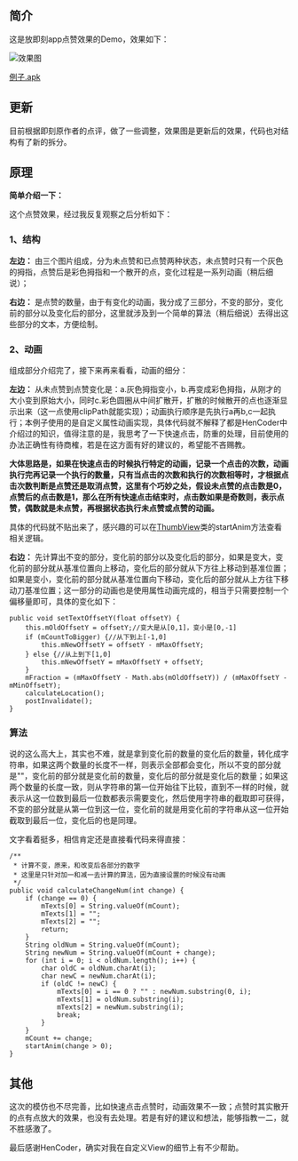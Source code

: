 ## 简介

这是放即刻app点赞效果的Demo，效果如下：

![效果图](http://upload-images.jianshu.io/upload_images/3157525-2dce61d2beffd40e.gif?imageMogr2/auto-orient/strip)

[例子.apk](https://github.com/arvinljw/ThumbUpSample/tree/master/app/app-release.apk)

## 更新

目前根据即刻原作者的点评，做了一些调整，效果图是更新后的效果，代码也对结构有了新的拆分。

## 原理

**简单介绍一下：**

这个点赞效果，经过我反复观察之后分析如下：

### 1、结构

**左边：** 由三个图片组成，分为未点赞和已点赞两种状态，未点赞时只有一个灰色的拇指，点赞后是彩色拇指和一个散开的点，变化过程是一系列动画（稍后细说）；

**右边：** 是点赞的数量，由于有变化的动画，我分成了三部分，不变的部分，变化前的部分以及变化后的部分，这里就涉及到一个简单的算法（稍后细说）去得出这些部分的文本，方便绘制。


### 2、动画

组成部分介绍完了，接下来再来看看，动画的细分：

**左边：** 从未点赞到点赞变化是：a.灰色拇指变小，b.再变成彩色拇指，从刚才的大小变到原始大小，同时c.彩色圆圈从中间扩散开，扩散的时候散开的点也逐渐显示出来（这一点使用clipPath就能实现）；动画执行顺序是先执行a再b,c一起执行；本例子使用的是自定义属性动画实现，具体代码就不解释了都是HenCoder中介绍过的知识，值得注意的是，我思考了一下快速点击，防重的处理，目前使用的办法正确性有待商榷，若是在这方面有好的建议的，希望能不吝赐教。

**大体思路是，如果在快速点击的时候执行特定的动画，记录一个点击的次数，动画执行完再记录一个执行的数量，只有当点击的次数和执行的次数相等时，才根据点击次数判断是点赞还是取消点赞，这里有个巧妙之处，假设未点赞的点击数是0，点赞后的点击数是1，那么在所有快速点击结束时，点击数如果是奇数则，表示点赞，偶数就是未点赞，再根据状态执行未点赞或点赞的动画。**

具体的代码就不贴出来了，感兴趣的可以在[ThumbView](https://github.com/arvinljw/ThumbUpSample/blob/master/app/src/main/java/net/arvin/thumbupsample/changed/ThumbView.java)类的startAnim方法查看相关逻辑。

**右边：** 先计算出不变的部分，变化前的部分以及变化后的部分，如果是变大，变化前的部分就从基准位置向上移动，变化后的部分就从下方往上移动到基准位置；如果是变小，变化前的部分就从基准位置向下移动，变化后的部分就从上方往下移动刀基准位置；这一部分的动画也是使用属性动画完成的，相当于只需要控制一个偏移量即可，具体的变化如下：

```
public void setTextOffsetY(float offsetY) {
    this.mOldOffsetY = offsetY;//变大是从[0,1]，变小是[0,-1]
    if (mCountToBigger) {//从下到上[-1,0]
        this.mNewOffsetY = offsetY - mMaxOffsetY;
    } else {//从上到下[1,0]
        this.mNewOffsetY = mMaxOffsetY + offsetY;
    }
    mFraction = (mMaxOffsetY - Math.abs(mOldOffsetY)) / (mMaxOffsetY - mMinOffsetY);
    calculateLocation();
    postInvalidate();
}
```

### 算法

说的这么高大上，其实也不难，就是拿到变化前的数量的变化后的数量，转化成字符串，如果这两个数量的长度不一样，则表示全部都会变化，所以不变的部分就是""，变化前的部分就是变化前的数量，变化后的部分就是变化后的数量；如果这两个数量的长度一致，则从字符串的第一位开始往下比较，直到不一样的时候，就表示从这一位数到最后一位数都表示需要变化，然后使用字符串的截取即可获得，不变的部分就是从第一位到这一位，变化前的就是用变化前的字符串从这一位开始截取到最后一位，变化后的也是同理。

文字看着挺多，相信肯定还是直接看代码来得直接：

```
/**
 * 计算不变，原来，和改变后各部分的数字
 * 这里是只针对加一和减一去计算的算法，因为直接设置的时候没有动画
 */
public void calculateChangeNum(int change) {
    if (change == 0) {
        mTexts[0] = String.valueOf(mCount);
        mTexts[1] = "";
        mTexts[2] = "";
        return;
    }
    String oldNum = String.valueOf(mCount);
    String newNum = String.valueOf(mCount + change);
    for (int i = 0; i < oldNum.length(); i++) {
        char oldC = oldNum.charAt(i);
        char newC = newNum.charAt(i);
        if (oldC != newC) {
            mTexts[0] = i == 0 ? "" : newNum.substring(0, i);
            mTexts[1] = oldNum.substring(i);
            mTexts[2] = newNum.substring(i);
            break;
        }
    }
    mCount += change;
    startAnim(change > 0);
}
```

## 其他

这次的模仿也不尽完善，比如快速点击点赞时，动画效果不一致；点赞时其实散开的点有点放大的效果，也没有去处理。若是有好的建议和想法，能够指教一二，就不胜感激了。

最后感谢HenCoder，确实对我在自定义View的细节上有不少帮助。

